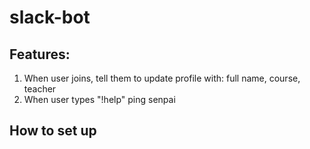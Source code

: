 # slack-bot

## Features:
1. When user joins, tell them to update profile with: full name, course, teacher
2. When user types "!help" ping senpai

## How to set up
